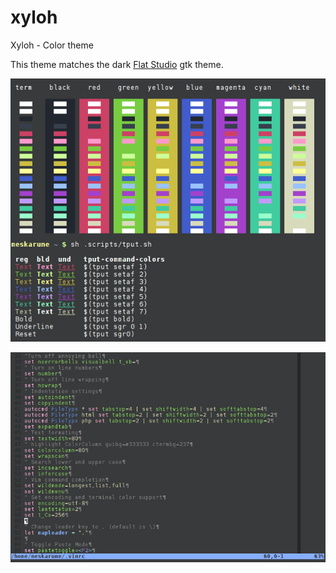 xyloh
=====

Xyloh - Color theme

This theme matches the dark [Flat Studio](http://gnome-look.org/content/show.php?content=154296) gtk theme.

![Urxvt Screenshot](https://raw.githubusercontent.com/meskarune/xyloh/master/xyloh-terminal.png)

![Vim Screenshot](https://raw.githubusercontent.com/meskarune/xyloh/master/xyloh-vim.png)
